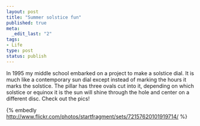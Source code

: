 ```yaml
---
layout: post
title: "Summer solstice fun"
published: true
meta:
  _edit_last: "2"
tags:
- Life
type: post
status: publish
---
```

In 1995 my middle school embarked on a project to make a solstice dial. It is much like a contemporary sun dial except instead of marking the hours it marks the solstice. The pillar has three ovals cut into it, depending on which solstice or equinox it is the sun will shine through the hole and center on a different disc. Check out the pics!

{% embedly http://www.flickr.com/photos/startfragment/sets/72157620101919714/ %}
